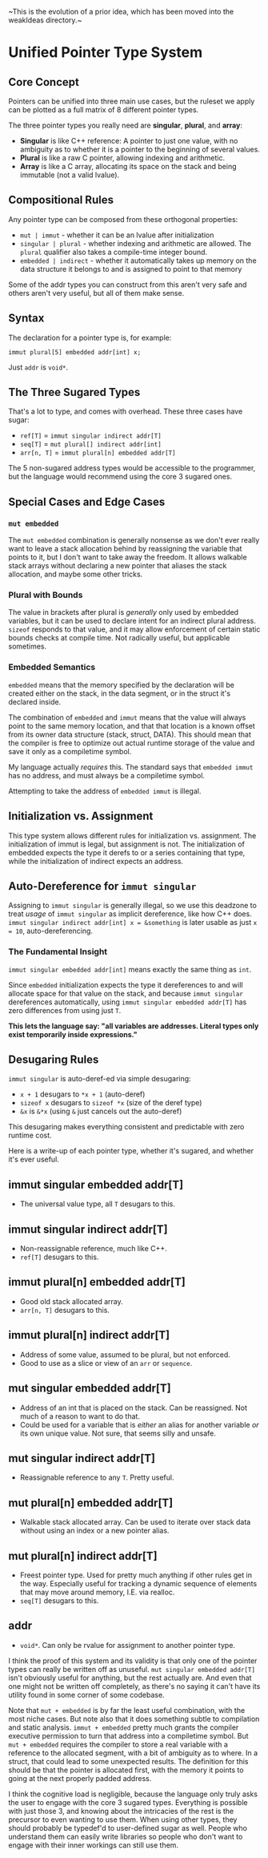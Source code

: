~This is the evolution of a prior idea, which has been moved into the weakIdeas directory.~

# Unified Pointer Type System

## Core Concept

Pointers can be unified into three main use cases, but the ruleset we apply can be plotted as a full matrix of 8 different pointer types.

The three pointer types you really need are **singular**, **plural**, and **array**:

- **Singular** is like C++ reference: A pointer to just one value, with no ambiguity as to whether it is a pointer to the beginning of several values.
- **Plural** is like a raw C pointer, allowing indexing and arithmetic.
- **Array** is like a C array, allocating its space on the stack and being immutable (not a valid lvalue).

## Compositional Rules

Any pointer type can be composed from these orthogonal properties:

- `mut | immut` - whether it can be an lvalue after initialization
- `singular | plural` - whether indexing and arithmetic are allowed. The `plural` qualifier also takes a compile-time integer bound.
- `embedded | indirect` - whether it automatically takes up memory on the data structure it belongs to and is assigned to point to that memory

Some of the addr types you can construct from this aren't very safe and others aren't very useful, but all of them make sense.

## Syntax

The declaration for a pointer type is, for example:

`immut plural[5] embedded addr[int] x;`


Just `addr` is `void*`.

## The Three Sugared Types

That's a lot to type, and comes with overhead. These three cases have sugar:

- `ref[T]` = `immut singular indirect addr[T]`
- `seq[T]` = `mut plural[] indirect addr[int]`
- `arr[n, T]` = `immut plural[n] embedded addr[T]`

The 5 non-sugared address types would be accessible to the programmer, but the language would recommend using the core 3 sugared ones.

## Special Cases and Edge Cases

### `mut embedded`

The `mut embedded` combination is generally nonsense as we don't ever really want to leave a stack allocation behind by reassigning the variable that points to it, but I don't want to take away the freedom. It allows walkable stack arrays without declaring a new pointer that aliases the stack allocation, and maybe some other tricks.

### Plural with Bounds

The value in brackets after plural is *generally* only used by embedded variables, but it can be used to declare intent for an indirect plural address. `sizeof` responds to that value, and it may allow enforcement of certain static bounds checks at compile time. Not radically useful, but applicable sometimes.

### Embedded Semantics

`embedded` means that the memory specified by the declaration will be created either on the stack, in the data segment, or in the struct it's declared inside.

The combination of `embedded` and `immut` means that the value will always point to the same memory location, and that that location is a known offset from its owner data structure (stack, struct, DATA). This should mean that the compiler is free to optimize out actual runtime storage of the value and save it only as a compiletime symbol.

My language actually *requires* this. The standard says that `embedded immut` has no address, and must always be a compiletime symbol.

Attempting to take the address of `embedded immut` is illegal.

## Initialization vs. Assignment

This type system allows different rules for initialization vs. assignment. The initialization of immut is legal, but assignment is not. The initialization of embedded expects the type it derefs to or a series containing that type, while the initialization of indirect expects an address.

## Auto-Dereference for `immut singular`

Assigning to `immut singular` is generally illegal, so we use this deadzone to treat *usage* of `immut singular` as implicit dereference, like how C++ does. `immut singular indirect addr[int] x = &something` is later usable as just `x = 10`, auto-dereferencing.

### The Fundamental Insight

`immut singular embedded addr[int]` means exactly the same thing as `int`.

Since `embedded` initialization expects the type it dereferences to and will allocate space for that value on the stack, and because `immut singular` dereferences automatically, using `immut singular embedded addr[T]` has zero differences from using just `T`.

**This lets the language say: "all variables are addresses. Literal types only exist temporarily inside expressions."**

## Desugaring Rules

`immut singular` is auto-deref-ed via simple desugaring:

- `x + 1` desugars to `*x + 1` (auto-deref)
- `sizeof x` desugars to `sizeof *x` (size of the deref type)
- `&x` is `&*x` (using `&` just cancels out the auto-deref)

This desugaring makes everything consistent and predictable with zero runtime cost.

Here is a write-up of each pointer type, whether it's sugared, and whether it's ever useful.

## immut singular embedded addr[T]
- The universal value type, all `T` desugars to this.
## immut singular indirect addr[T]
- Non-reassignable reference, much like C++.
- `ref[T]` desugars to this.
## immut plural[n] embedded addr[T]
- Good old stack allocated array.
- `arr[n, T]` desugars to this.
## immut plural[n] indirect addr[T]
- Address of some value, assumed to be plural, but not enforced.
- Good to use as a slice or view of an `arr` or `sequence`.
## mut singular embedded addr[T]
- Address of an int that is placed on the stack. Can be reassigned. Not much of a reason to want to do that.
- Could be used for a variable that is *either* an alias for another variable *or* its own unique value. Not sure, that seems silly and unsafe.
## mut singular indirect addr[T]
- Reassignable reference to any `T`. Pretty useful.
## mut plural[n] embedded addr[T]
- Walkable stack allocated array. Can be used to iterate over stack data without using an index or a new pointer alias.
## mut plural[n] indirect addr[T]
- Freest pointer type. Used for pretty much anything if other rules get in the way. Especially useful for tracking a dynamic sequence of elements that may move around memory, I.E. via realloc.
- `seq[T]` desugars to this.
## addr
- `void*`. Can only be rvalue for assignment to another pointer type.

I think the proof of this system and its validity is that only one of the pointer types can really be written off as unuseful. `mut singular embedded addr[T]` isn't obviously useful for anything, but the rest actually are. And even that one might not be written off completely, as there's no saying it can't have its utility found in some corner of some codebase.

Note that `mut + embedded` is by far the least useful combination, with the most niche cases. But note also that it does something subtle to compilation and static analysis. `immut + embedded` pretty much grants the compiler executive permission to turn that address into a compiletime symbol. But `mut + embedded` requires the compiler to store a real variable with a reference to the allocated segment, with a bit of ambiguity as to where. In a struct, that could lead to some unexpected results. The definition for this should be that the pointer is allocated first, with the memory it points to going at the next properly padded address.

I think the cognitive load is negligible, because the language only truly asks the user to engage with the core 3 sugared types. Everything is possible with just those 3, and knowing about the intricacies of the rest is the precursor to even wanting to use them. When using other types, they should probably be typedef'd to user-defined sugar as well. People who understand them can easily write libraries so people who don't want to engage with their inner workings can still use them.

